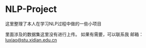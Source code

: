# NLP-Project
这里整理了本人在学习NLP过程中做的一些小项目

里面涉及的数据集这里没有进行上传。 如果有需要，可以联系我   邮箱：luxiao@stu.xidian.edu.cn


